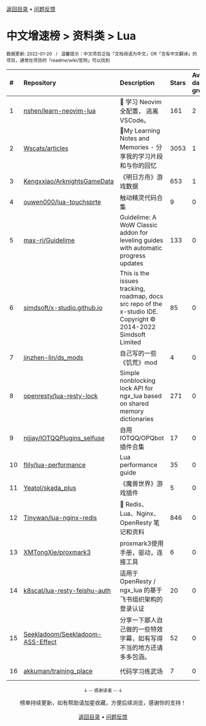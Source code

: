<a href="https://github.com/GrowingGit/GitHub-Chinese-Top-Charts#github中文排行榜">返回目录</a> • <a href="/content/docs/feedback.md">问题反馈</a>

# 中文增速榜 > 资料类 > Lua
<sub>数据更新: 2022-01-20&nbsp;&nbsp;&nbsp;/&nbsp;&nbsp;&nbsp;温馨提示：中文项目泛指「文档母语为中文」OR「含有中文翻译」的项目，通常在项目的「readme/wiki/官网」可以找到</sub>

|#|Repository|Description|Stars|Average daily growth|Updated|
|:-|:-|:-|:-|:-|:-|
|1|[nshen/learn-neovim-lua](https://github.com/nshen/learn-neovim-lua)|📜 学习 Neovim 全配置， 逃离 VSCode。|161|2|2022-01-15|
|2|[Wscats/articles](https://github.com/Wscats/articles)|🔖My Learning Notes and Memories - 分享我的学习片段和与你的回忆|3053|1|2021-12-20|
|3|[Kengxxiao/ArknightsGameData](https://github.com/Kengxxiao/ArknightsGameData)|《明日方舟》游戏数据|653|1|2022-01-19|
|4|[ouwen000/lua-touchsprte](https://github.com/ouwen000/lua-touchsprte)|触动精灵代码合集|9|0|2021-11-09|
|5|[max-ri/Guidelime](https://github.com/max-ri/Guidelime)|Guidelime: A WoW Classic addon for leveling guides with automatic progress updates|133|0|2021-11-30|
|6|[simdsoft/x-studio.github.io](https://github.com/simdsoft/x-studio.github.io)|This is the issues tracking, roadmap, docs src repo of the x-studio IDE. Copyright © 2014-2022 Simdsoft Limited|85|0|2022-01-19|
|7|[jinzhen-lin/ds_mods](https://github.com/jinzhen-lin/ds_mods)|自己写的一些《饥荒》mod|4|0|2021-12-11|
|8|[openresty/lua-resty-lock](https://github.com/openresty/lua-resty-lock)|Simple nonblocking lock API for ngx_lua based on shared memory dictionaries|271|0|2021-10-08|
|9|[njjjay/IOTQQPlugins_selfuse](https://github.com/njjjay/IOTQQPlugins_selfuse)|自用IOTQQ/OPQbot插件合集|17|0|2021-08-30|
|10|[flily/lua-performance](https://github.com/flily/lua-performance)|Lua performance guide|35|0|2021-08-11|
|11|[Yeatol/skada_plus](https://github.com/Yeatol/skada_plus)|《魔兽世界》游戏插件|5|0|2021-12-18|
|12|[Tinywan/lua-nginx-redis](https://github.com/Tinywan/lua-nginx-redis)|:hibiscus: Redis、Lua、Nginx、OpenResty 笔记和资料|846|0|2021-10-26|
|13|[XMTongXie/proxmark3](https://github.com/XMTongXie/proxmark3)|proxmark3使用手册，驱动，连接工具|6|0|2021-10-15|
|14|[k8scat/lua-resty-feishu-auth](https://github.com/k8scat/lua-resty-feishu-auth)|适用于 OpenResty / ngx_lua 的基于飞书组织架构的登录认证|20|0|2021-11-24|
|15|[Seekladoom/Seekladoom-ASS-Effect](https://github.com/Seekladoom/Seekladoom-ASS-Effect)|分享一下鄙人自己做的一些特效字幕，如有写得不当的地方还请多多包涵。|52|0|2021-12-17|
|16|[akkuman/training_place](https://github.com/akkuman/training_place)|代码学习练武场|7|0|2021-11-08|

<div align="center">
    <p><sub>↓ -- 感谢读者 -- ↓</sub></p>
    榜单持续更新，如有帮助请加星收藏，方便后续浏览，感谢你的支持！
</div>

<br/>

<div align="center"><a href="https://github.com/GrowingGit/GitHub-Chinese-Top-Charts#github中文排行榜">返回目录</a> • <a href="/content/docs/feedback.md">问题反馈</a></div>
